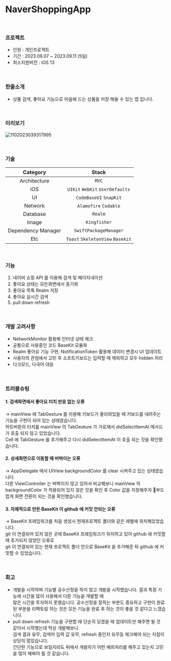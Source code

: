 # NaverShoppingApp
<br>

### 프로젝트
 - 인원 : 개인프로젝트 <br>
 - 기간 : 2023.09.07 ~ 2023.09.11 (5일) <br>
 - 최소지원버전 : iOS 13 <br>
 
<br>

### 한줄소개
 - 상품 검색, 좋아요 기능으로 마음에 드는 상품을 저장 해둘 수 있는 앱 입니다.
   
<br>

### 미리보기
![1102023039317995](https://github.com/J-comet/traveltune/assets/67407666/9925c78e-1faf-4477-8f83-96d23503cfd9)

<br>

### 기술
| Category | Stack |
|:----:|:-----:|
| Architecture | `MVC` |
| iOS | `UIKit` `WebKit` `UserDefaults` |
|  UI  | `CodeBaseUI` `SnapKit` |
|  Network  | `Alamofire` `Codable` |
|  Database  | `Realm` |
|  Image  | `Kingfisher` |
|  Dependency Manager  | `SwiftPackageManager` |
|  Etc  | `Toast` `SkeletonView` `Basekit` |

<br>

### 기능
1. 네이버 쇼핑 API 를 이용해 검색 및 페이지네이션
2. 좋아요 상태는 모든화면에서 동기화
3. 좋아요 목록 Realm 저장
4. 좋아요 실시간 검색
5. pull down refresh 

<br>

### 개발 고려사항
- NetworkMonitor 활용해 인터넷 상태 체크
- 공통으로 사용중인 코드 BaseKit 모듈화
- Realm 좋아요 기능 구현, NotificationToken 활용해 데이터 변경시 UI 업데이트
- 사용자의 관점에서 고민 후 소프트키보드는 입력할 때 제외하고 모두 hidden 처리
- 다크모드, 다국어 대응

<br>


### 트러블슈팅

####  1. 검색화면에서 좋아요 터치 반응 없는 오류
 -> mainView 에 TabGesture 를 이용해 키보드가 올라와있을 때 키보드를 내려주는 기능을 구현이 되어 있는 상태였습니다.<br>
  하트버튼의 터치를 mainView 의 TabGesture 가 가로채서 didSelectItemAt 메서드가 호출 되지 않고 있었습니다. <br>
  Cell 에 TabGesture 를 추가해주고 다시 didSelectItemAt 이 호출 되는 것을 확인했습니다.

####  2. 상세화면으로 이동할 때 버벅이는 오류
-> AppDelegate 에서 UIView backgroundColor 를 clear 시켜주고 있는 상태였습니다. <br>
  다른 ViewController 는 버벅이지 않고 있어서 비교해보니 mainView 의 backgroundColor 가 적용되어 있지 않은 것을 확인 후
   Color 값을 지정해주자 부드럽게 화면 전환이 되는 것을 확인했습니다.

####  3. 자체적으로 만든 BaseKit 이 github 에 커밋 안되는 오류
 -> BaseKit 프레임워크를 처음 생성시 현재프로젝트 폴더와 같은 레벨에 위치해있었습니다. <br>
 git 이 연결되어 있지 않은 곳에 BaseKit 프레임워크가 위치하고 있어 github 에 커밋할 때 추가되지 않았던 오류로 <br>
 git 이 연결되어 있는 현재 프로젝트 폴더 안으로 BaseKit 을 추가해준 뒤 github 에 커밋할 수 있었습니다.
   

<br>

### 회고
 - 개발을 시작하며 기능별 공수산정을 하지 않고 개발을 시작했습니다. 결과 특정 기능에 시간을 많이 사용해서 다른 기능을 개발할 때 <br>
   많은 시간을 투자하지 못했습니다. 공수산정을 잘하는 부분도 중요하고 구현이 완료된 부분을 리팩토링 하는 것은 모든 기능을 완료 후 하는 것이 좋을 것 같다고 느꼈습니다.
 - pull down refresh 기능을 구현할 때 단순히 당겼을 때 업데이트만 해주면 될 것 같아서 시작했는데 막상 개발해보니 <br>
   검색 결과 유무, 검색어 입력 값 유무, refresh 중인지 유무등 체크해야 되는 지점이 상당히 많았습니다. <br>
   간단한 기능으로 보일지라도 뒤에서 개발자가 어떤 예외처리를 해주고 있는지 고민을 많이 해봐야 될 것 같습니다.

<br>

